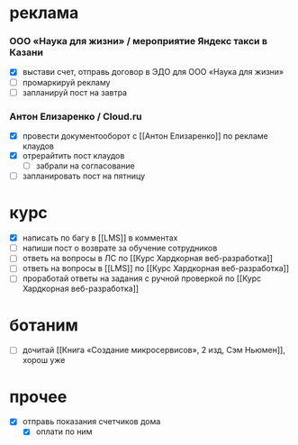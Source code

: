 # реклама
### ООО «Наука для жизни» / мероприятие Яндекс такси в Казани
- [x] выстави счет, отправь договор в ЭДО для ООО «Наука для жизни»
- [ ] промаркируй рекламу
- [ ] запланируй пост на завтра
### Антон Елизаренко / Cloud.ru 
- [x] провести документооборот с [[Антон Елизаренко]] по рекламе клаудов
- [x] отрерайтить пост клаудов
	- [ ] забрали на согласование
- [ ] запланировать пост на пятницу
# курс
- [x] написать по багу в [[LMS]] в комментах
- [ ] напиши пост о возврате за обучение сотрудников
- [ ] ответь на вопросы в ЛС по [[Курс Хардкорная веб-разработка]]
- [ ] ответь на вопросы в [[LMS]] по [[Курс Хардкорная веб-разработка]]
- [ ] проработай ответы на задания с ручной проверкой по [[Курс Хардкорная веб-разработка]]
# ботаним
- [ ] дочитай [[Книга «Создание микросервисов», 2 изд, Сэм Ньюмен]], хорош уже
# прочее
- [x] отправь показания счетчиков дома
	- [x] оплати по ним